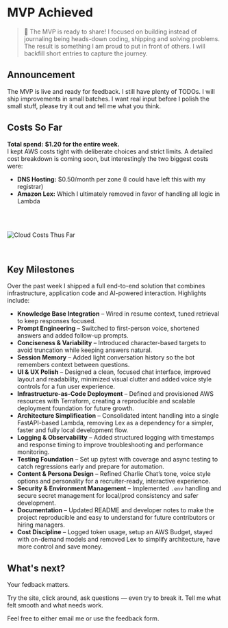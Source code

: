 # MVP Achieved

> 🚀 The MVP is ready to share! I focused on building instead of journaling being heads-down coding, shipping and solving problems. The result is something I am proud to put in front of others. I will backfill short entries to capture the journey.

## Announcement
The MVP is live and ready for feedback. I still have plenty of TODOs. I will ship improvements in small batches. I want real input before I polish the small stuff, please try it out and tell me what you think.

## Costs So Far
**Total spend:** **$1.20 for the entire week.**  
I kept AWS costs tight with deliberate choices and strict limits. A detailed cost breakdown is coming soon, but interestingly the two biggest costs were:

- **DNS Hosting:** $0.50/month per zone (I could have left this with my registrar)
- **Amazon Lex:** Which I ultimately removed in favor of handling all logic in Lambda 

&nbsp;  
&nbsp;  


![Cloud Costs Thus Far](/static/journal/2025-09-18_15-AWS-Costs.png)


&nbsp;  
## Key Milestones  
Over the past week I shipped a full end-to-end solution that combines infrastructure, application code and AI-powered interaction. Highlights include:

- **Knowledge Base Integration** – Wired in resume context, tuned retrieval to keep responses focused.  
- **Prompt Engineering** – Switched to first-person voice, shortened answers and added follow-up prompts.  
- **Conciseness & Variability** – Introduced character-based targets to avoid truncation while keeping answers natural.  
- **Session Memory** – Added light conversation history so the bot remembers context between questions.  
- **UI & UX Polish** – Designed a clean, focused chat interface, improved layout and readability, minimized visual clutter and added voice style controls for a fun user experience.  
- **Infrastructure-as-Code Deployment** – Defined and provisioned AWS resources with Terraform, creating a reproducible and scalable deployment foundation for future growth.  
- **Architecture Simplification** – Consolidated intent handling into a single FastAPI-based Lambda, removing Lex as a dependency for a simpler, faster and fully local development flow.
- **Logging & Observability** – Added structured logging with timestamps and response timing to improve troubleshooting and performance monitoring.  
- **Testing Foundation** – Set up pytest with coverage and async testing to catch regressions early and prepare for automation.  
- **Content & Persona Design** – Refined Charlie Chat’s tone, voice style options and personality for a recruiter-ready, interactive experience.  
- **Security & Environment Management** – Implemented `.env` handling and secure secret management for local/prod consistency and safer development.  
- **Documentation** – Updated README and developer notes to make the project reproducible and easy to understand for future contributors or hiring managers.  
- **Cost Discipline** – Logged token usage, setup an AWS Budget, stayed with on-demand models and removed Lex to simplify architecture, have more control and save money.  


## What's next?
Your fedback matters.

Try the site, click around, ask questions — even try to break it. Tell me what felt smooth and what needs work.

Feel free to either email me or use the feedback form.  
